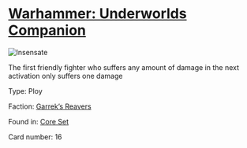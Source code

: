 # [Warhammer: Underworlds Companion](https://guidokessels.github.io/wh-underworlds)

  

![Insensate](https://warhammerunderworlds.com/wp-content/uploads/sites/6/2017/12/016_ENG-Insensate.png)

The first friendly fighter who suffers any amount of damage in the next activation only suffers one damage

Type: Ploy

Faction: [Garrek’s Reavers](https://guidokessels.github.io/wh-underworlds/factions/garreks-reavers.md)

Found in: [Core Set](https://guidokessels.github.io/wh-underworlds/locations/core-set.md)

Card number: 16
